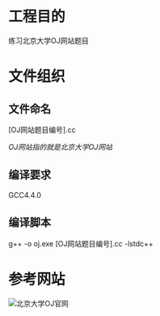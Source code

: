 # 工程目的

练习北京大学OJ网站题目

# 文件组织

## 文件命名

[OJ网站题目编号].cc

*OJ网站指的就是北京大学OJ网站*

## 编译要求
GCC4.4.0

## 编译脚本
g++ -o oj.exe [OJ网站题目编号].cc -lstdc++

# 参考网站
![北京大学OJ官网](http://poj.org/)
